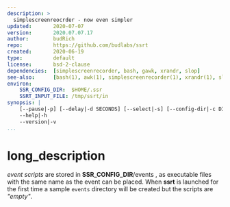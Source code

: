 ```yaml
---
description: >
  simplescreenreocrder - now even simpler
updated:       2020-07-07
version:       2020.07.07.17
author:        budRich
repo:          https://github.com/budlabs/ssrt
created:       2020-06-19
type:          default
license:       bsd-2-clause
dependencies:  [simplescreenrecorder, bash, gawk, xrandr, slop]
see-also:      [bash(1), awk(1), simplescreenrecorder(1), xrandr(1), slop(1)]
environ:
    SSR_CONFIG_DIR:  $HOME/.ssr
    SSRT_INPUT_FILE: /tmp/ssrt/in
synopsis: |
    [--pause|-p] [--delay|-d SECONDS] [--select|-s] [--config-dir|-c DIR] [--input-file|-i FILE] [--mute|-m] [--container|-n CONTAINER] [--codec|-e CODEC]  
    --help|-h
    --version|-v
...
```


# long_description

*event scripts* are stored in **SSR_CONFIG_DIR**/events , as executable files with the same name as the event can be placed. When **ssrt** is launched for the first time a sample `events` directory will be created but the scripts are *"empty"*.
